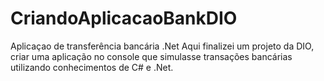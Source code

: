 # CriandoAplicacaoBankDIO
Aplicaçao de transferência bancária .Net
Aqui finalizei um projeto da DIO, criar uma aplicação no console que simulasse transações bancárias utilizando conhecimentos de C# e .Net.
